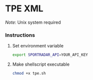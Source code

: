 # TPE XML
_Note_: Unix system required

### Instructions
1. Set environment variable
    ```sh
    export SPORTRADAR_API=YOUR_API_KEY
    ```

2. Make shellscript executable
    ```sh
    chmod +x tpe.sh
    ```
